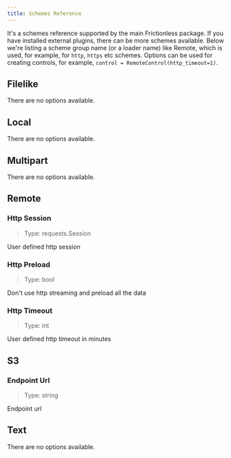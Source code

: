```yaml
---
title: Schemes Reference
---
```


It's a schemes reference supported by the main Frictionless package. If you have installed external plugins, there can be more schemes available. Below we're listing a scheme group name (or a loader name) like Remote, which is used, for example, for `http`, `https` etc schemes. Options can be used for creating controls, for example, `control = RemoteControl(http_timeout=1)`.


## Filelike


There are no options available.


## Local


There are no options available.


## Multipart


There are no options available.


## Remote



### Http Session

> Type: requests.Session

User defined http session

### Http Preload

> Type: bool

Don't use http streaming and preload all the data

### Http Timeout

> Type: int

User defined http timeout in minutes



## S3



### Endpoint Url

> Type: string

Endpoint url



## Text


There are no options available.
